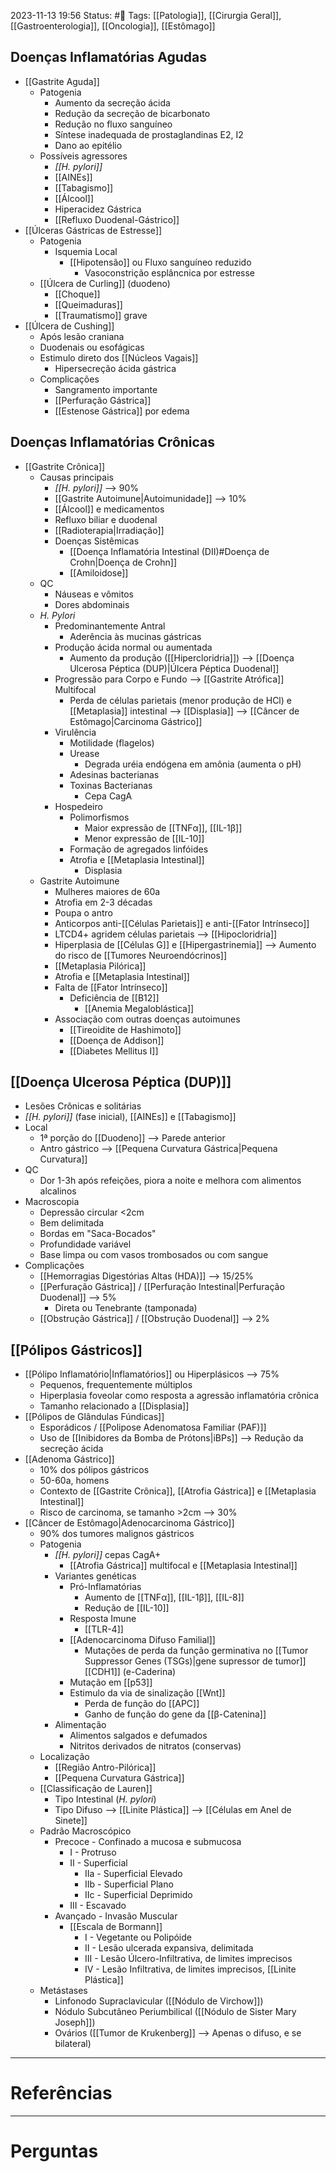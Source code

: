 2023-11-13 19:56
Status: #🌱 
Tags: [[Patologia]], [[Cirurgia Geral]], [[Gastroenterologia]], [[Oncologia]], [[Estômago]]
<br/>
## Doenças Inflamatórias Agudas
- [[Gastrite Aguda]]
	- Patogenia
		- Aumento da secreção ácida
		- Redução da secreção de bicarbonato
		- Redução no fluxo sanguíneo
		- Síntese inadequada de prostaglandinas E2, I2
		- Dano ao epitélio
	- Possíveis agressores
		- _[[H. pylori]]_
		- [[AINEs]]
		- [[Tabagismo]]
		- [[Álcool]]
		- Hiperacidez Gástrica
		- [[Refluxo Duodenal-Gástrico]]
- [[Úlceras Gástricas de Estresse]]
	- Patogenia
		- Isquemia Local
			- [[Hipotensão]] ou Fluxo sanguíneo reduzido
				- Vasoconstrição esplâncnica por estresse
	- [[Úlcera de Curling]] (duodeno)
		- [[Choque]]
		- [[Queimaduras]]
		- [[Traumatismo]] grave
- [[Úlcera de Cushing]]
	- Após lesão craniana
	- Duodenais ou esofágicas
	- Estimulo direto dos [[Núcleos Vagais]]
		- Hipersecreção ácida gástrica
	- Complicações
		- Sangramento importante
		- [[Perfuração Gástrica]]
		- [[Estenose Gástrica]] por edema
## Doenças Inflamatórias Crônicas
- [[Gastrite Crônica]]
	- Causas principais
		- _[[H. pylori]]_ --> 90%
		- [[Gastrite Autoimune|Autoimunidade]]  --> 10%
		- [[Álcool]] e medicamentos
		- Refluxo biliar e duodenal
		- [[Radioterapia|Irradiação]]
		- Doenças Sistêmicas
			- [[Doença Inflamatória Intestinal (DII)#Doença de Crohn|Doença de Crohn]]
			- [[Amiloidose]]
	- QC
		- Náuseas e vômitos
		- Dores abdominais
	- _H. Pylori_
		- Predominantemente Antral
			- Aderência às mucinas gástricas
		- Produção ácida normal ou aumentada
			- Aumento da produção ([[Hipercloridria]]) --> [[Doença Ulcerosa Péptica (DUP)|Úlcera Péptica Duodenal]]
		- Progressão para Corpo e Fundo --> [[Gastrite Atrófica]] Multifocal
			- Perda de células parietais (menor produção de HCl) e [[Metaplasia]] intestinal --> [[Displasia]] --> [[Câncer de Estômago|Carcinoma Gástrico]]
		- Virulência
			- Motilidade (flagelos)
			- Urease
				- Degrada uréia endógena em amônia (aumenta o pH)
			- Adesinas bacterianas
			- Toxinas Bacterianas
				- Cepa CagA
		- Hospedeiro
			- Polimorfismos
				- Maior expressão de [[TNFα]], [[IL-1β]]
				- Menor expressão de [[IL-10]]
			- Formação de agregados linfóides
			- Atrofia e [[Metaplasia Intestinal]]
				- Displasia
	- Gastrite Autoimune
		- Mulheres maiores de 60a
		- Atrofia em 2-3 décadas
		- Poupa o antro
		- Anticorpos anti-[[Células Parietais]] e anti-[[Fator Intrínseco]]
		- LTCD4+ agridem células parietais --> [[Hipocloridria]]
		- Hiperplasia de [[Células G]] e [[Hipergastrinemia]] --> Aumento do risco de [[Tumores Neuroendócrinos]]
		- [[Metaplasia Pilórica]]
		- Atrofia e [[Metaplasia Intestinal]]
		- Falta de [[Fator Intrínseco]]
			- Deficiência de [[B12]]
				- [[Anemia Megaloblástica]]
		- Associação com outras doenças autoimunes
			- [[Tireoidite de Hashimoto]]
			- [[Doença de Addison]]
			- [[Diabetes Mellitus I]]
## [[Doença Ulcerosa Péptica (DUP)]]
- Lesões Crônicas e solitárias
- _[[H. pylori]]_ (fase inicial), [[AINEs]] e [[Tabagismo]]
- Local
	- 1ª porção do [[Duodeno]] --> Parede anterior
	- Antro gástrico --> [[Pequena Curvatura Gástrica|Pequena Curvatura]]
- QC
	- Dor 1-3h após refeições, piora a noite e melhora com alimentos alcalinos
- Macroscopia
	- Depressão circular <2cm
	- Bem delimitada
	- Bordas em "Saca-Bocados"
	- Profundidade variável
	- Base limpa ou com vasos trombosados ou com sangue
- Complicações
	- [[Hemorragias Digestórias Altas (HDA)]] --> 15/25%
	- [[Perfuração Gástrica]] / [[Perfuração Intestinal|Perfuração Duodenal]] --> 5%
		- Direta ou Tenebrante (tamponada)
	- [[Obstrução Gástrica]] / [[Obstrução Duodenal]] --> 2% 
## [[Pólipos Gástricos]]
- [[Pólipo Inflamatório|Inflamatórios]] ou Hiperplásicos --> 75%
	- Pequenos, frequentemente múltiplos
	- Hiperplasia foveolar como resposta a agressão inflamatória crônica
	- Tamanho relacionado a [[Displasia]]
- [[Pólipos de Glândulas Fúndicas]]
	- Esporádicos / [[Polipose Adenomatosa Familiar (PAF)]]
	- Uso de [[Inibidores da Bomba de Prótons|iBPs]] --> Redução da secreção ácida
- [[Adenoma Gástrico]]
	- 10% dos pólipos gástricos
	- 50-60a, homens
	- Contexto de [[Gastrite Crônica]], [[Atrofia Gástrica]] e [[Metaplasia Intestinal]]
	- Risco de carcinoma, se tamanho >2cm --> 30%
- [[Câncer de Estômago|Adenocarcinoma Gástrico]]
	- 90% dos tumores malignos gástricos
	- Patogenia
		- _[[H. pylori]]_ cepas CagA+
			- [[Atrofia Gástrica]] multifocal e [[Metaplasia Intestinal]]
		- Variantes genéticas
			- Pró-Inflamatórias
				- Aumento de [[TNFα]], [[IL-1β]], [[IL-8]]
				- Redução de [[IL-10]]
			- Resposta Imune
				- [[TLR-4]] 
			- [[Adenocarcinoma Difuso Familial]]
				- Mutações de perda da função germinativa no [[Tumor Suppressor Genes (TSGs)|gene supressor de tumor]] [[CDH1]] (e-Caderina) 
			- Mutação em [[p53]]
			- Estimulo da via de sinalização [[Wnt]]
				- Perda de função do [[APC]]
				- Ganho de função do gene da [[β-Catenina]]
		- Alimentação
			- Alimentos salgados e defumados
			- Nitritos derivados de nitratos (conservas)
	- Localização
		- [[Região Antro-Pilórica]]
		- [[Pequena Curvatura Gástrica]]
	- [[Classificação de Lauren]]
		- Tipo Intestinal (_H. pylori_)
		- Tipo Difuso --> [[Linite Plástica]] --> [[Células em Anel de Sinete]]
	- Padrão Macroscópico
		- Precoce - Confinado a mucosa e submucosa
			- I - Protruso
			- II - Superficial
				- IIa - Superficial Elevado
				- IIb - Superficial Plano
				- IIc - Superficial Deprimido
			- III - Escavado
		- Avançado - Invasão Muscular
			- [[Escala de Bormann]]
				- I - Vegetante ou Polipóide
				- II - Lesão ulcerada expansiva, delimitada
				- III - Lesão Úlcero-Infiltrativa, de limites imprecisos
				- IV - Lesão Infiltrativa, de limites imprecisos, [[Linite Plástica]]
	- Metástases
		- Linfonodo Supraclavicular ([[Nódulo de Virchow]])
		- Nódulo Subcutâneo Periumbilical ([[Nódulo de Sister Mary Joseph]])
		- Ovários ([[Tumor de Krukenberg]] --> Apenas o difuso, e se bilateral)
____
# Referências
---
# Perguntas

